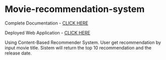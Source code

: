 # Movie-recommendation-system

Complete Documentation - [CLICK HERE](https://medium.com/@pklappy21/movie-recommendation-system-python-flask-web-application-heroku-deployment-7e39492b640c?source=friends_link&sk=6efee6fd96fe37c033235015dc9b0950)

Deployed Web Application - [CLICK HERE](https://movie-resys.herokuapp.com/)

Using Content-Based Recommender System. User get recommendation by input movie title. Sistem will return the top 10 recommendation and the release date.
